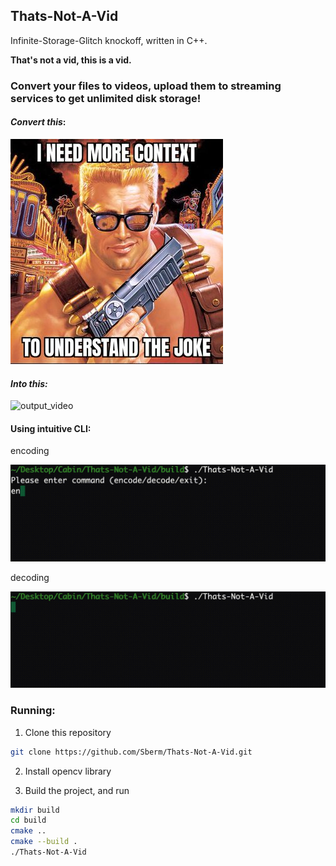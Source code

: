 ## Thats-Not-A-Vid

Infinite-Storage-Glitch knockoff, written in C++.

**That's not a vid, this is a vid.**



### Convert your files to videos, upload them to streaming services to get unlimited disk storage!

#### *Convert this*:

![need_more_context](readme_images/need_more_context.jpeg)

#### *Into this:*

![output_video](readme_images/output_video.gif)



#### Using intuitive CLI:

encoding

![encode_video](readme_images/encode_video.gif)

decoding

![decode_video](readme_images/decode_video.gif)

### Running:

1. Clone this repository 

```bash
git clone https://github.com/Sberm/Thats-Not-A-Vid.git
```

2. Install opencv library

2. Build the project, and run

```bash
mkdir build
cd build
cmake ..
cmake --build .
./Thats-Not-A-Vid
```
